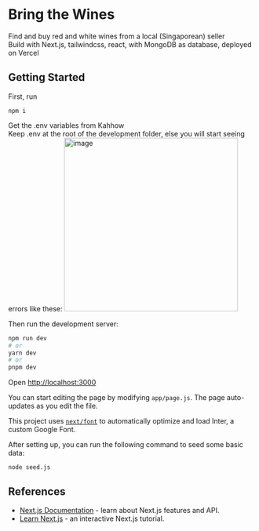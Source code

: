 # Bring the Wines
Find and buy red and white wines from a local (Singaporean) seller
<br>
Build with Next.js, tailwindcss, react, with MongoDB as database, deployed on Vercel

## Getting Started

First, run 
```
npm i
```

Get the .env variables from Kahhow<br>
Keep .env at the root of the development folder, else you will start seeing errors like these:
<img width="354" alt="image" src="https://github.com/ghostleek/bringthewines/assets/44336310/d6d89981-def4-41bc-99c3-659580e37441">


Then run the development server:

```bash
npm run dev
# or
yarn dev
# or
pnpm dev
```

Open [http://localhost:3000](http://localhost:3000)

You can start editing the page by modifying `app/page.js`. The page auto-updates as you edit the file.

This project uses [`next/font`](https://nextjs.org/docs/basic-features/font-optimization) to automatically optimize and load Inter, a custom Google Font.

After setting up, you can run the following command to seed some basic data:

```
node seed.js
```


## References
- [Next.js Documentation](https://nextjs.org/docs) - learn about Next.js features and API.
- [Learn Next.js](https://nextjs.org/learn) - an interactive Next.js tutorial.
